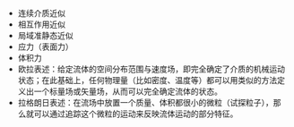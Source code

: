 - 连续介质近似
- 相互作用近似
- 局域准静态近似
- 应力（表面力）
- 体积力
- 欧拉表述：给定流体的空间分布范围与速度场，即完全确定了介质的机械运动状态；在此基础上，任何物理量（比如密度、温度等）都可以用类似的方法定义出一个标量场或矢量场，从而可以完全确定流体的状态。
- 拉格朗日表述：在流场中放置一个质量、体积都很小的微粒（试探粒子），那么就可以通过追踪这个微粒的运动来反映流体运动的部分特征。